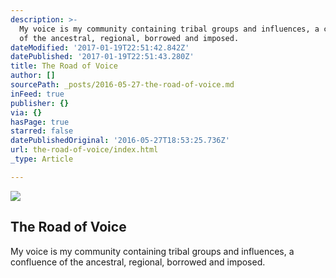 ```yaml
---
description: >-
  My voice is my community containing tribal groups and influences, a confluence
  of the ancestral, regional, borrowed and imposed.
dateModified: '2017-01-19T22:51:42.842Z'
datePublished: '2017-01-19T22:51:43.280Z'
title: The Road of Voice
author: []
sourcePath: _posts/2016-05-27-the-road-of-voice.md
inFeed: true
publisher: {}
via: {}
hasPage: true
starred: false
datePublishedOriginal: '2016-05-27T18:53:25.736Z'
url: the-road-of-voice/index.html
_type: Article

---
```

<article style=""><img src="https://the-grid-user-content.s3-us-west-2.amazonaws.com/5f081a52-729b-4e0c-ba33-a17a7b1767e8.jpg" /><h1>The Road of Voice</h1><p>My voice is my community containing tribal groups and influences, a confluence of the ancestral, regional, borrowed and imposed.</p></article>